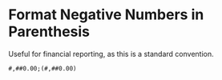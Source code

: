 # Format Negative Numbers in Parenthesis

Useful for financial reporting, as this is a standard convention.

`#,##0.00;(#,##0.00)`
